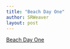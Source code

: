 ```yaml
---
title: "Beach Day One"
author: SRWeaver
layout: post
---
```

[Beach Day One](https://www.youtube.com/shorts/YoH-17VuXiA)
